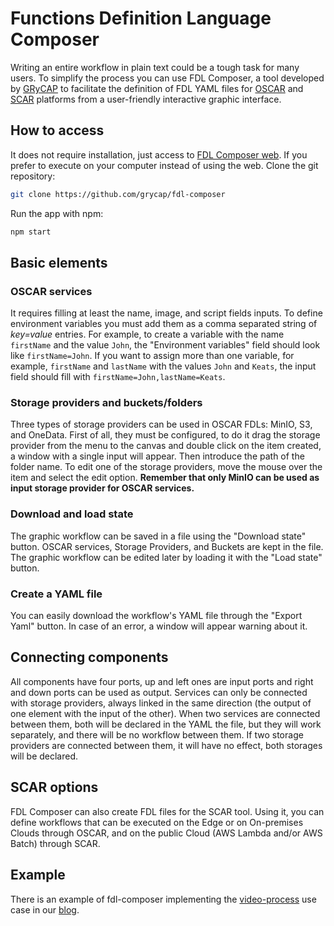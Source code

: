 # Functions Definition Language Composer

Writing an entire workflow in plain text could be a tough task for many users. To simplify the process you can use FDL Composer, a tool developed by [GRyCAP](https://www.grycap.upv.es/) to facilitate the definition of FDL YAML files for [OSCAR](https://oscar.grycap.net/) and [SCAR](https://scar.readthedocs.io) platforms from a user-friendly interactive graphic interface.

## How to access

It does not require installation, just access to [FDL Composer web](https://composer.oscar.grycap.net/). If you prefer to execute on your computer instead of using the web. Clone the git repository:

``` sh
git clone https://github.com/grycap/fdl-composer
```

Run the app with npm:

``` sh
npm start
```

## Basic elements

### OSCAR services

It requires filling at least the name, image, and script fields inputs. To define environment variables you must add them as a comma separated string of *key=value* entries. For example,  to create a variable with the name `firstName` and the value `John`, the "Environment variables" field should look like `firstName=John`. If you want to assign more than one variable, for example, `firstName` and `lastName` with the values `John` and `Keats`, the input field should fill with `firstName=John,lastName=Keats`.

### Storage providers and buckets/folders

Three types of storage providers can be used in OSCAR FDLs: MinIO, S3, and OneData. First of all, they must be configured, to do it drag the storage provider from the menu to the canvas and double click on the item created, a window with a single input will appear. Then introduce the path of the folder name. To edit one of the storage providers, move the mouse over the item and select the edit option. **Remember that only MinIO can be used as input storage provider for OSCAR services.**

### Download and load state

The graphic workflow can be saved in a file using the "Download state" button. OSCAR services, Storage Providers, and Buckets are kept in the file. The graphic workflow can be edited later by loading it with the "Load state" button.

### Create a YAML file

 You can easily download the workflow's YAML file through the "Export Yaml" button. In case of an error, a window will appear warning about it.

## Connecting components

All components have four ports, up and left ones are input ports and right and down ports can be used as output. Services can only be connected with storage providers, always linked in the same direction (the output of one element with the input of the other). When two services are connected between them, both will be declared in the YAML the file, but they will work separately, and there will be no workflow between them. If two storage providers are connected between them, it will have no effect, both storages will be declared.

## SCAR options

FDL Composer can also create FDL files for the SCAR tool. Using it, you can define workflows that can be executed on the Edge or on On-premises Clouds through OSCAR, and on the public Cloud (AWS Lambda and/or AWS Batch) through SCAR.

## Example

There is an example of fdl-composer implementing the [video-process](https://github.com/grycap/oscar/tree/master/examples/video-process) use case in our [blog](https://oscar.grycap.net/blog/post-oscar-fdl-composer/).
